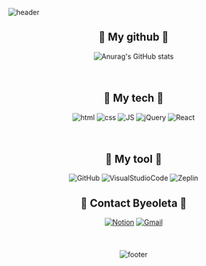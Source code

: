 ![header](https://capsule-render.vercel.app/api?type=waving&color=gradient&height=300&section=header&text=Byeoleta();&fontSize=90)

<div align=center>

## 🌿 My github 🌿
  ![Anurag's GitHub stats](https://github-readme-stats.vercel.app/api?username=Byeoleta&show_icons=true&theme=buefy&align="center")
  <br><br><br>

## 🌿 My tech 🌿
  ![html](https://img.shields.io/badge/Html-E34F26?style=flat-square&logo=Html5&logoColor=white)
  ![css](https://img.shields.io/badge/CSS-1572B6?style=flat-square&logo=CSS3&logoColor=white)
  ![JS](https://img.shields.io/badge/JavaScript-F7DF1E?style=flat-square&logo=JavaScript&logoColor=black)
  ![jQuery](https://img.shields.io/badge/jQuery-6DB33F?style=flat-square&logo=jQuery&logoColor=white)
  ![React](https://img.shields.io/badge/React-61DAFB?style=flat-square&logo=React&logoColor=black)
  <br><br><br>

## 🌿 My tool 🌿
  ![GitHub](https://img.shields.io/badge/GitHub-000000?style=flat-square&logo=GitHub&logoColor=white)
  ![VisualStudioCode](https://img.shields.io/badge/Visual&#160;Studio&#160;Code-708090?style=flat-square&logo=VisualStudioCode&logoColor=white)
  ![Zeplin](https://img.shields.io/badge/Zeplin-FFA500?style=flat-square&logo=AzurePipelines&logoColor=white)

## 🌿 Contact Byeoleta 🌿
  [![Notion](https://img.shields.io/badge/Notion-FFB6C1?style=flat-square&logo=Notion&logoColor=white)](https://www.notion.so/Byeol-s-Note-cb2116ac64e446b3b9016ced3dfb311c)
  [![Gmail](https://img.shields.io/badge/Gmail-87CEEB?style=flat-square&logo=Gmail&logoColor=white)](mailto:jeongeunbyeol8@gmail.com)
  <br><br><br>
  
![footer](https://capsule-render.vercel.app/api?type=waving&color=gradient&height=300&section=footer&text=ThankYou();&fontSize=90)
